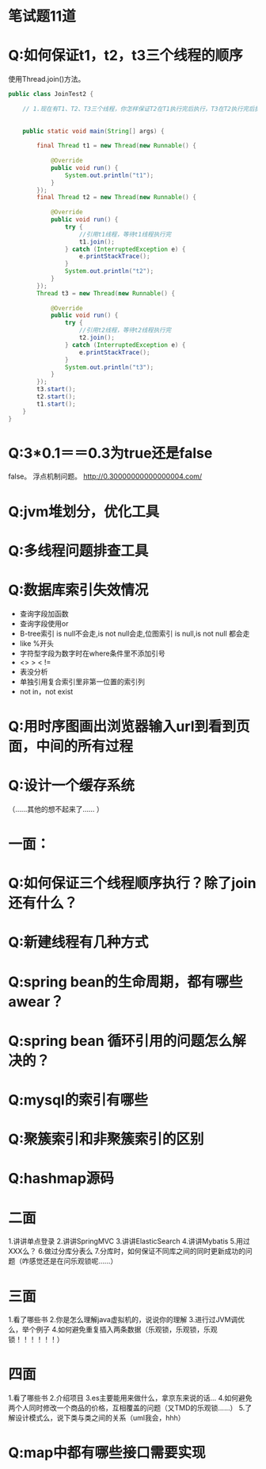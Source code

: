 # 笔试题11道

Q:如何保证t1，t2，t3三个线程的顺序
===
使用Thread.join()方法。

```java
public class JoinTest2 {  
  
    // 1.现在有T1、T2、T3三个线程，你怎样保证T2在T1执行完后执行，T3在T2执行完后执行  
  
  
    public static void main(String[] args) {  
  
        final Thread t1 = new Thread(new Runnable() {  
  
            @Override  
            public void run() {  
                System.out.println("t1");  
            }  
        });  
        final Thread t2 = new Thread(new Runnable() {  
  
            @Override  
            public void run() {  
                try {  
                    //引用t1线程，等待t1线程执行完  
                    t1.join();  
                } catch (InterruptedException e) {  
                    e.printStackTrace();  
                }  
                System.out.println("t2");  
            }  
        });  
        Thread t3 = new Thread(new Runnable() {  
  
            @Override  
            public void run() {  
                try {  
                    //引用t2线程，等待t2线程执行完  
                    t2.join();  
                } catch (InterruptedException e) {  
                    e.printStackTrace();  
                }  
                System.out.println("t3");  
            }  
        });  
        t3.start();  
        t2.start();  
        t1.start();  
    }  
}  
```

Q:3*0.1＝＝0.3为true还是false
===
false。
浮点机制问题。
http://0.30000000000000004.com/



Q:jvm堆划分，优化工具
===


Q:多线程问题排查工具
===


Q:数据库索引失效情况
===
+ 查询字段加函数
+ 查询字段使用or
+ B-tree索引 is null不会走,is not null会走,位图索引 is null,is not null   都会走
+ like %开头
+ 字符型字段为数字时在where条件里不添加引号
+ <> > < !=
+ 表没分析
+ 单独引用复合索引里非第一位置的索引列
+ not in，not exist


Q:用时序图画出浏览器输入url到看到页面，中间的所有过程
===


Q:设计一个缓存系统
===



（……其他的想不起来了…… ）



# 一面：

Q:如何保证三个线程顺序执行？除了join还有什么？
===


Q:新建线程有几种方式
===


Q:spring bean的生命周期，都有哪些awear？
===


Q:spring bean 循环引用的问题怎么解决的？
===


Q:mysql的索引有哪些
===


Q:聚簇索引和非聚簇索引的区别
===


Q:hashmap源码
===




# 二面
1.讲讲单点登录
2.讲讲SpringMVC
3.讲讲ElasticSearch
4.讲讲Mybatis
5.用过XXX么？
6.做过分库分表么
7.分库时，如何保证不同库之间的同时更新成功的问题（咋感觉还是在问乐观锁呢……）



# 三面
1.看了哪些书
2.你是怎么理解java虚拟机的，说说你的理解
3.进行过JVM调优么，举个例子
4.如何避免重复插入两条数据（乐观锁，乐观锁，乐观锁！！！！！！）


# 四面
1.看了哪些书
2.介绍项目
3.es主要能用来做什么，拿京东来说的话…
4.如何避免两个人同时修改一个商品的价格，互相覆盖的问题（又TMD的乐观锁……）
5.了解设计模式么，说下类与类之间的关系（uml我会，hhh）




Q:map中都有哪些接口需要实现
===
 






